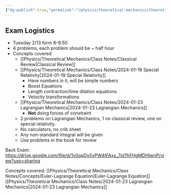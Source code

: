 ```yaml
---
{"dg-publish":true,"permalink":"/physics/theoretical-mechanics/theoretical-mechanics-exam-1-resources/"}
---
```


## Exam Logistics
- Tuesday 2/13 form 8-9:50
- 4 problems, each problem should be ~ half hour
- Concepts covered
	- [[Physics/Theoretical Mechanics/Class Notes/Classical  Review\|Classical  Review]]
	- [[Physics/Theoretical Mechanics/Class Notes/2024-01-19 Special Relativity\|2024-01-19 Special Relativity]]
		- Have numbers in it, will be simple numbers
		- Boost Equations
		- Length contraction/time dilation equations
		- Velocity transformations
	- [[Physics/Theoretical Mechanics/Class Notes/2024-01-23 Lagrangian Mechanics\|2024-01-23 Lagrangian Mechanics]]
		- **Not** doing forces of constraint
	- 2 problems on Lagrangian Mechanics, 1 on classical review, one on special relativity. 
	- No calculators, no crib sheet
	- Any non-standard integral will be given
	- Use problems in the book for review

Back Exam: 
https://drive.google.com/file/d/1v0opDy5yPW4tFAxx_7oI7hFHgMDHlwnP/view?usp=sharing

Concepts covered: 
[[Physics/Theoretical Mechanics/Class Notes/Concepts/Euler-Lagrange Equation\|Euler-Lagrange Equation]]
[[Physics/Theoretical Mechanics/Class Notes/2024-01-23 Lagrangian Mechanics\|2024-01-23 Lagrangian Mechanics]]

